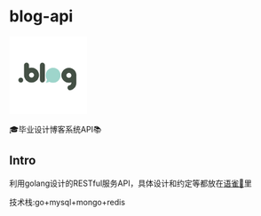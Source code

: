 # blog-api
![blog](./blog.png)

🎓毕业设计博客系统API📚

## Intro

利用golang设计的RESTful服务API，具体设计和约定等都放在[语雀🌿](https://www.yuque.com/lanwupark/blog)里

技术栈:go+mysql+mongo+redis

